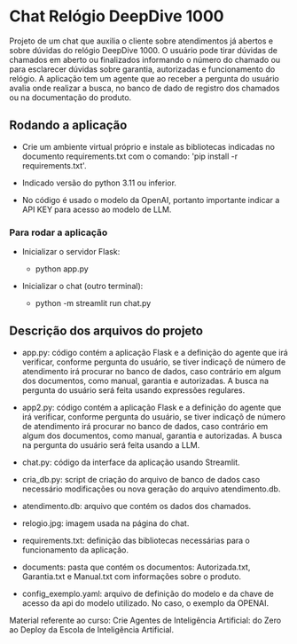 # Chat Relógio DeepDive 1000

Projeto de um chat que auxilia o cliente sobre atendimentos já abertos e sobre dúvidas do relógio DeepDive 1000.
O usuário pode tirar dúvidas de chamados em aberto ou finalizados informando o número do chamado ou para esclarecer dúvidas sobre garantia, autorizadas e funcionamento do relógio.
A aplicação tem um agente que ao receber a pergunta do usuário avalia onde realizar a busca, no banco de dado de registro dos chamados ou na documentação do produto.

## Rodando a aplicação
- Crie um ambiente virtual próprio e instale as bibliotecas indicadas no documento requirements.txt com o comando: 'pip install -r requirements.txt'.

- Indicado versão do python 3.11 ou inferior.

- No código é usado o modelo da OpenAI, portanto importante indicar a API KEY para acesso ao modelo de LLM.

### Para rodar a aplicação
- Inicializar o servidor Flask:
    - python app.py

- Inicializar o chat (outro terminal):
    - python -m streamlit run chat.py

## Descrição dos arquivos do projeto
- app.py: código contém a aplicação Flask e a definição do agente que irá verificar, conforme pergunta do usuário, se tiver indicaçõ de número de atendimento irá procurar no banco de dados, caso contrário em algum dos documentos, como manual, garantia e autorizadas. A busca na pergunta do usuário será feita usando expressões regulares.

- app2.py: código contém a aplicação Flask e a definição do agente que irá verificar, conforme pergunta do usuário, se tiver indicaçõ de número de atendimento irá procurar no banco de dados, caso contrário em algum dos documentos, como manual, garantia e autorizadas. A busca na pergunta do usuário será feita usando a LLM.

- chat.py: código da interface da aplicação usando Streamlit.

- cria_db.py: script de criação do arquivo de banco de dados caso necessário modificações ou nova geração do arquivo atendimento.db.

- atendimento.db: arquivo que contém os dados dos chamados.

- relogio.jpg: imagem usada na página do chat.

- requirements.txt: definição das bibliotecas necessárias para o funcionamento da aplicação.

- documents: pasta que contém os documentos: Autorizada.txt, Garantia.txt e Manual.txt com informações sobre o produto.

- config_exemplo.yaml: arquivo de definição do modelo e da chave de acesso da api do modelo utilizado. No caso, o exemplo da OPENAI.


Material referente ao curso: Crie Agentes de Inteligência Artificial: do Zero ao Deploy da Escola de Inteligência Artificial.